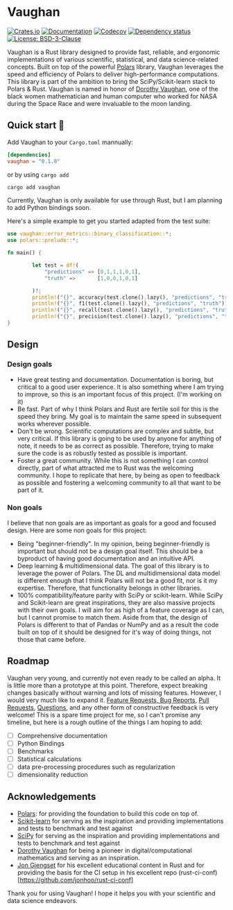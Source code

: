 # Vaughan

[![Crates.io](https://img.shields.io/crates/v/vaughan.svg)](https://crates.io/crates/vaughan)
[![Documentation](https://docs.rs/vaughan/badge.svg)](https://docs.rs/vaughan/)
[![Codecov](https://codecov.io/github/savente93/vaughan/coverage.svg?branch=master)](https://codecov.io/gh/savente93/vaughan)
[![Dependency status](https://deps.rs/repo/github/savente93/vaughan/status.svg)](https://deps.rs/repo/github/savente93/vaughan)
[![License: BSD-3-Clause](https://img.shields.io/badge/License-BSD--3--Clause-blue.svg)](https://opensource.org/licenses/BSD-3-Clause)


Vaughan is a Rust library designed to provide fast, reliable, and ergonomic implementations of various scientific, statistical, and data science-related concepts.  Built on top of the powerful [Polars](https://github.com/pola-rs/polars) library, Vaughan leverages the speed and efficiency of Polars to deliver high-performance computations. This library is part of the ambition to bring the SciPy/Scikit-learn stack to Polars & Rust.  Vaughan is named in honor of [Dorothy Vaughan](https://en.wikipedia.org/wiki/Dorothy_Vaughan), one of the black women mathematician and human computer who worked for NASA during the Space Race and were invaluable to the moon landing. 


## Quick start 🚀

Add Vaughan to your `Cargo.toml` mannually:

```toml
[dependencies]
vaughan = "0.1.0"
```

or by using `cargo add`

```sh
cargo add vaughan
```

Currently, Vaughan is only available for use through Rust, but I am planning to add Python bindings soon.

Here's a simple example to get you started adapted from the test suite:

```rust
use vaughan::error_metrics::binary_classification::*;
use polars::prelude::*;

fn main() {

        let test = df!(
            "predictions" => [0,1,1,1,0,1],
            "truth" =>       [1,0,0,1,0,1]

        )?;
        println!("{}", accuracy(test.clone().lazy(), "predictions", "truth")?);
        println!("{}", f1(test.clone().lazy(), "predictions", "truth")?);
        println!("{}", recall(test.clone().lazy(), "predictions", "truth")?);
        println!("{}", precision(test.clone().lazy(), "predictions", "truth")?);
}
```

## Design

### Design goals

- Have great testing and documentation. Documentation is boring, but critical to a good user experience. It is also something where I am trying to improve, so this is an important focus of this project. (I'm working on it)
- Be fast. Part of why I think Polars and Rust are fertile soil for this is the speed they bring. My goal is to maintain the same speed in subsequent works wherever possible. 
- Don't be wrong. Scientific computations are complex and subtle, but very critical. If this library is going to be used by anyone for anything of note, it needs to be as correct as possible. Therefore, trying to make sure the code is as robustly tested as possible is important. 
- Foster a great community. While this is not something I can control directly, part of what attracted me to Rust was the welcoming community. I hope to replicate that here, by being as open to feedback as possible and fostering a welcoming community to all that want to be part of it. 

### Non goals

I believe that non goals are as important as goals for a good and focused design. Here are some non goals for this project: 

- Being "beginner-friendly". In my opinion, being beginner-friendly is important but should not be a design goal itself. This should be a byproduct of having good documentation and an intuitive API. 
- Deep learning & multidimensional data. The goal of this library is to leverage the power of Polars. The DL and multidimensional data model is different enough that I think Polars will not be a good fit, nor is it my expertise. Therefore, that functionality belongs in other libraries. 
- 100% compatibility/feature parity with SciPy or scikit-learn. While SciPy and Scikit-learn are great inspirations, they are also massive projects with their own goals. I will aim for as high of a feature coverage as I can, but I cannot promise to match them. Aside from that, the design of Polars is different to that of Pandas or NumPy and as a result the code built on top of it should be designed for it's way of doing things, not those that came before. 

## Roadmap

Vaughan very young, and currently not even ready to be called an alpha. It is little more than a prototype at this point. Therefore, expect breaking changes basically without warning and lots of missing features. However, I would very much like to expand it. [Feature Requests, Bug Reports](https://github.com/savente93/vaughan/issues), [Pull Requests](https://github.com/savente93/vaughan/pulls), [Questions](https://github.com/savente93/vaughan/discussions), and any other form of constructive feedback is very welcome! This is a spare time project for me, so I can't promise any timeline, but here is a rough outline of the things I am hoping to add: 

- [ ] Comprehensive documentation
- [ ] Python Bindings
- [ ] Benchmarks
- [ ] Statistical calculations
- [ ] data pre-processing procedures such as regularization 
- [ ] dimensionality reduction

## Acknowledgements

- [Polars](https://github.com/pola-rs/polars): for providing the foundation to build this code on top of.
- [Scikit-learn](https://github.com/scikit-learn/scikit-learn) for serving as the inspiration and providing implementations and tests to benchmark and test against
- [SciPy](https://github.com/scipy/scipy) for serving as the inspiration and providing implementations and tests to benchmark and test against
- [Dorothy Vaughan](https://en.wikipedia.org/wiki/Dorothy_Vaughan) for being a pioneer in digital/computational mathematics and serving as an inspiration.
- [Jon Gjengset](https://github.com/jonhoo) for his excellent educational content in Rust and for providing the basis for the CI setup in his excellent repo (rust-ci-conf)[https://github.com/jonhoo/rust-ci-conf]

Thank you for using Vaughan! I hope it helps you with your scientific and data science endeavors.
